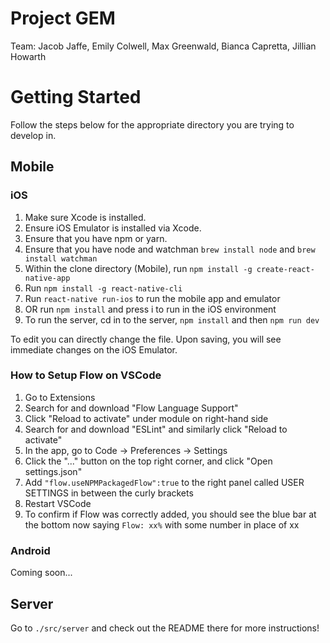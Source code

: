 # Project GEM
Team: Jacob Jaffe, Emily Colwell, Max Greenwald, Bianca Capretta, Jillian Howarth

# Getting Started
Follow the steps below for the appropriate directory you are trying to develop in.

## Mobile

### iOS
1. Make sure Xcode is installed.
2. Ensure iOS Emulator is installed via Xcode.
3. Ensure that you have npm or yarn.
4. Ensure that you have node and watchman `brew install node` and `brew install watchman`
5. Within the clone directory (Mobile), run `npm install -g create-react-native-app`
6. Run `npm install -g react-native-cli`
7. Run `react-native run-ios` to run the mobile app and emulator
8. OR run `npm install` and press i to run in the iOS environment
9. To run the server, cd in to the server, `npm install` and then `npm run dev`

To edit you can directly change the file. Upon saving, you will see immediate changes on the iOS Emulator.

### How to Setup Flow on VSCode
1. Go to Extensions
2. Search for and download "Flow Language Support"
3. Click "Reload to activate" under module on right-hand side
4. Search for and download "ESLint" and similarly click "Reload to activate"
5. In the app, go to Code -> Preferences -> Settings
6. Click the "..." button on the top right corner, and click "Open settings.json"
7. Add `"flow.useNPMPackagedFlow":true` to the right panel called USER SETTINGS in between the curly brackets
8. Restart VSCode
9. To confirm if Flow was correctly added, you should see the blue bar at the bottom now saying `Flow: xx%` with some number in place of xx

### Android
Coming soon...

## Server
Go to `./src/server` and check out the README there for more instructions!
